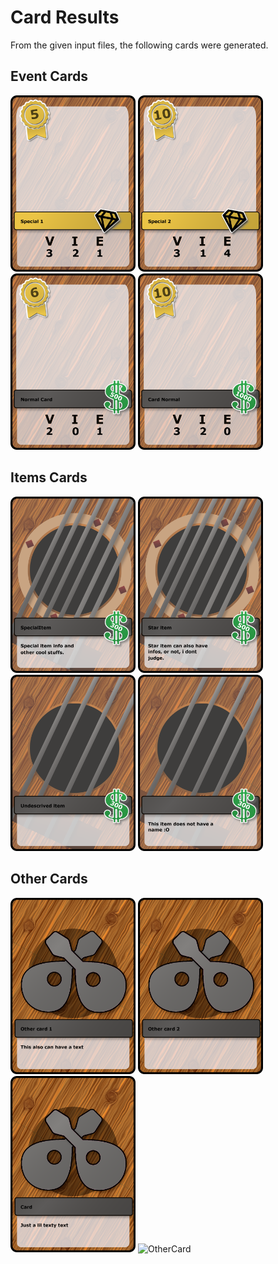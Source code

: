 # Card Results

From the given input files, the following cards were generated.

## Event Cards

<div class="inline-block">
    <img src="https://github.com/Simbs38/CardGenerator/blob/master/OutPut/Events/Event1.png?raw=true" alt="EventCard" width="200"/>
    <img src="https://github.com/Simbs38/CardGenerator/blob/master/OutPut/Events/Event2.png?raw=true" alt="EventCard" width="200"/>

</div>

<div class="inline-block">
</div>

<img src="https://github.com/Simbs38/CardGenerator/blob/master/OutPut/Events/Event3.png?raw=true" alt="EventCard" width="200"/>

<img src="https://github.com/Simbs38/CardGenerator/blob/master/OutPut/Events/Event4.png?raw=true" alt="EventCard" width="200"/>

## Items Cards

<img src="https://github.com/Simbs38/CardGenerator/blob/master/OutPut/Items/Items1.png?raw=true" alt="ItemCard" width="200"/>

<img src="https://github.com/Simbs38/CardGenerator/blob/master/OutPut/Items/Items2.png?raw=true" alt="ItemCard" width="200"/>

<img src="https://github.com/Simbs38/CardGenerator/blob/master/OutPut/Items/Items3.png?raw=true" alt="ItemCard" width="200"/>

<img src="https://github.com/Simbs38/CardGenerator/blob/master/OutPut/Items/Items4.png?raw=true" alt="ItemCard" width="200"/>


## Other Cards

<img src="https://github.com/Simbs38/CardGenerator/blob/master/OutPut/Other/Other1.png?raw=true" alt="OtherCard" width="200"/>

<img src="https://github.com/Simbs38/CardGenerator/blob/master/OutPut/Other/Other2.png?raw=true" alt="OtherCard" width="200"/>

<img src="https://github.com/Simbs38/CardGenerator/blob/master/OutPut/Other/Other3.png?raw=true" alt="OtherCard" width="200"/>

<img src="https://github.com/Simbs38/CardGenerator/blob/master/OutPut/Other/Other4.png?raw=true" alt="OtherCard" width="200"/>



